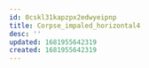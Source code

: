```yaml
---
id: 0cskl31kapzpx2edwyeipnp
title: Corpse_impaled_horizontal4
desc: ''
updated: 1681955642319
created: 1681955642319
---
```

